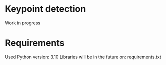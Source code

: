 # Keypoint detection
Work in progress

# Requirements
Used Python version: 3.10
Libraries will be in the future on: requirements.txt